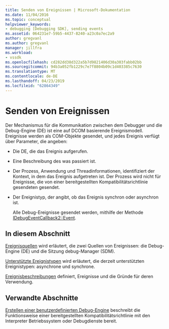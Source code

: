 ```yaml
---
title: Senden von Ereignissen | Microsoft-Dokumentation
ms.date: 11/04/2016
ms.topic: conceptual
helpviewer_keywords:
- debugging [Debugging SDK], sending events
ms.assetid: 064231e7-59b5-4437-8240-a23c0a7ec2a9
author: gregvanl
ms.author: gregvanl
manager: jillfra
ms.workload:
- vssdk
ms.openlocfilehash: cd282dd38d322a5b7d9821406d30a303fabb02bb
ms.sourcegitcommit: 94b3a052fb1229c7e7f8804b09c1d403385c7630
ms.translationtype: MT
ms.contentlocale: de-DE
ms.lasthandoff: 04/23/2019
ms.locfileid: "62864349"
---
```

# <a name="send-events"></a>Senden von Ereignissen
Der Mechanismus für die Kommunikation zwischen dem Debugger und die Debug-Engine (DE) ist eine auf DCOM basierende Ereignismodell. Ereignisse werden als COM-Objekte gesendet, und jedes Ereignis verfügt über Parameter, die angeben:

- Die DE, die das Ereignis aufgerufen.

- Eine Beschreibung des was passiert ist.

- Der Prozess, Anwendung und Threadinformationen, identifiziert der Kontext, in dem das Ereignis aufgetreten ist. Der Prozess wird nicht für Ereignisse, die von einer bereitgestellten Kompatibilitätsrichtlinie gesendeten gesendet.

- Der Ereignistyp, der angibt, ob das Ereignis synchron oder asynchron ist.

  Alle Debug-Ereignisse gesendet werden, mithilfe der Methode [IDebugEventCallback2::Event](../../extensibility/debugger/reference/idebugeventcallback2-event.md).

## <a name="in-this-section"></a>In diesem Abschnitt
 [Ereignisquellen](../../extensibility/debugger/event-sources-visual-studio-sdk.md) wird erläutert, die zwei Quellen von Ereignissen: die Debug-Engine (DE) und die Sitzung debug-Manager (SDM).

 [Unterstützte Ereignistypen](../../extensibility/debugger/supported-event-types.md) wird erläutert, die derzeit unterstützten Ereignistypen: asynchrone und synchrone.

 [Ereignisbeschreibungen](../../extensibility/debugger/event-descriptions.md) definiert, Ereignisse und die Gründe für deren Verwendung.

## <a name="related-sections"></a>Verwandte Abschnitte
 [Erstellen einer benutzerdefinierten Debug-Engine](../../extensibility/debugger/creating-a-custom-debug-engine.md) beschreibt die Funktionsweise einer bereitgestellten Kompatibilitätsrichtlinie mit den Interpreter Betriebssystem oder Debugdienste bereit.